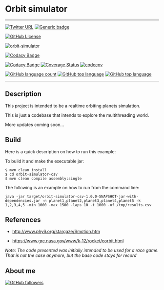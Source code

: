 # Orbit simulator

---

[![Twitter URL](https://img.shields.io/twitter/url?logoColor=blue&style=social&url=https%3A%2F%2Fimg.shields.io%2Ftwitter%2Furl%3Fstyle%3Dsocial)](https://twitter.com/intent/tweet?text=%20Checkout%20this%20%40github%20repo%20by%20%40joaofse%20%F0%9F%91%A8%F0%9F%8F%BD%E2%80%8D%F0%9F%92%BB%3A%20https%3A//github.com/jesperancinha/orbit-simulator)
[![Generic badge](https://img.shields.io/static/v1.svg?label=GitHub&message=orbit-simulator%20🪐&color=informational)](https://github.com/jesperancinha/orbit-simulator)

[![GitHub License](https://img.shields.io/badge/license-Apache%20License%202.0-blue.svg?style=flat)](https://www.apache.org/licenses/LICENSE-2.0)

[![orbit-simulator](https://github.com/jesperancinha/orbit-simulator/actions/workflows/orbit-simulator.yml/badge.svg)](https://github.com/jesperancinha/orbit-simulator/actions/workflows/orbit-simulator.yml)

[![Codacy Badge](https://app.codacy.com/project/badge/Grade/88b8779c26da429ca7e9c7ebabef8679)](https://www.codacy.com/gh/jesperancinha/orbit-simulator/dashboard?utm_source=github.com&amp;utm_medium=referral&amp;utm_content=jesperancinha/orbit-simulator&amp;utm_campaign=Badge_Grade)

[![Codacy Badge](https://app.codacy.com/project/badge/Coverage/88b8779c26da429ca7e9c7ebabef8679)](https://www.codacy.com/gh/jesperancinha/orbit-simulator/dashboard?utm_source=github.com&utm_medium=referral&utm_content=jesperancinha/orbit-simulator&utm_campaign=Badge_Coverage)
[![Coverage Status](https://coveralls.io/repos/github/jesperancinha/orbit-simulator/badge.svg?branch=master)](https://coveralls.io/github/jesperancinha/orbit-simulator?branch=master)
[![codecov](https://codecov.io/gh/jesperancinha/orbit-simulator/branch/master/graph/badge.svg?token=Hf6KTdVR9e)](https://codecov.io/gh/jesperancinha/orbit-simulator)

[![GitHub language count](https://img.shields.io/github/languages/count/jesperancinha/orbit-simulator.svg)](#)
[![GitHub top language](https://img.shields.io/github/languages/top/jesperancinha/orbit-simulator.svg)](#)
[![GitHub top language](https://img.shields.io/github/languages/code-size/jesperancinha/orbit-simulator.svg)](#)

---

## Description

This project is intended to be a realtime orbiting planets simulation.

This is just a codebase that intends to explore the multithreading world.

More updates coming soon...

## Build

Here is a quick description on how to run this example:

To build it and make the executable jar:

```
$ mvn clean install
$ cd orbit-simulator-csv
$ mvn clean compile assembly:single
```

The following is an example on how to run from the command line:

```
java -jar target/orbit-simulator-csv-1.0.0-SNAPSHOT-jar-with-dependencies.jar -n planet1,planet2,planet3,planet4,planet5 -k 1,2,3,4,5 -min 1000 -max 1500 -laps 10 -t 1000 -of /tmp/results.csv
```

## References

* http://www.phy6.org/stargaze/Smotion.htm

* https://www.grc.nasa.gov/www/k-12/rocket/corbit.html

*Note: The code presented was initially intended to be used for a race game. That is not the case anymore, but the base code stays for record*

## About me

[![GitHub followers](https://img.shields.io/github/followers/jesperancinha.svg?label=Jesperancinha&style=for-the-badge&logo=github&color=grey "GitHub")](https://github.com/jesperancinha)
